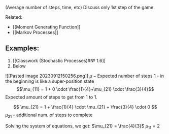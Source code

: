 (Average number of steps, time, etc)
Discuss only 1st step of the game.

Related:
- [[Moment Generating Function]]
- [[Markov Processes]]

## Examples:
1) [[Classwork (Stochastic Processes)#№ 1.6]]
2) Below

![[Pasted image 20230912150256.png]]
$\mu - \text{Expected number of steps}$
$1$ - in the beginning is like a super-position state
$$\mu_{11} = 1 + 0 \cdot \frac{1}{4}+\mu_{21} \cdot \frac{3}{4}$$
Expected amount of steps to get from 1 to 1.

$$
\mu_{21} = 1 + \frac{1}{4}  \cdot  \mu_{21} + \frac{3}{4} \cdot 0  
$$
$\mu_{21}$ - additional num. of steps to complete

Solving the system of equations, we get:
$\mu_{21} = \frac{4}{3}$
$\mu_{11}=2$


